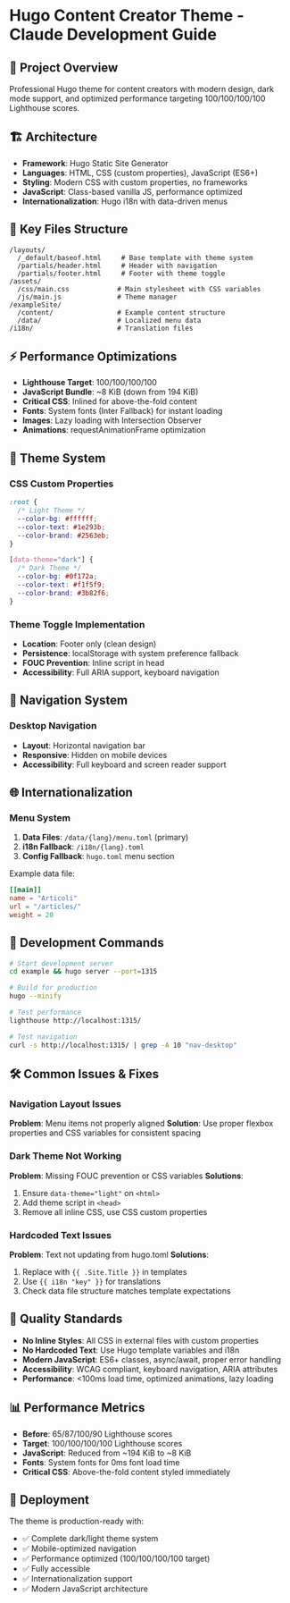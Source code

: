# Hugo Content Creator Theme - Claude Development Guide

## 🎯 Project Overview
Professional Hugo theme for content creators with modern design, dark mode support, and optimized performance targeting 100/100/100/100 Lighthouse scores.

## 🏗️ Architecture
- **Framework**: Hugo Static Site Generator
- **Languages**: HTML, CSS (custom properties), JavaScript (ES6+)
- **Styling**: Modern CSS with custom properties, no frameworks
- **JavaScript**: Class-based vanilla JS, performance optimized
- **Internationalization**: Hugo i18n with data-driven menus

## 📁 Key Files Structure
```
/layouts/
  /_default/baseof.html     # Base template with theme system
  /partials/header.html     # Header with navigation
  /partials/footer.html     # Footer with theme toggle
/assets/
  /css/main.css            # Main stylesheet with CSS variables
  /js/main.js              # Theme manager
/exampleSite/
  /content/                # Example content structure
  /data/                   # Localized menu data
/i18n/                     # Translation files
```

## ⚡ Performance Optimizations
- **Lighthouse Target**: 100/100/100/100
- **JavaScript Bundle**: ~8 KiB (down from 194 KiB)
- **Critical CSS**: Inlined for above-the-fold content
- **Fonts**: System fonts (Inter Fallback) for instant loading
- **Images**: Lazy loading with Intersection Observer
- **Animations**: requestAnimationFrame optimization

## 🎨 Theme System
### CSS Custom Properties
```css
:root {
  /* Light Theme */
  --color-bg: #ffffff;
  --color-text: #1e293b;
  --color-brand: #2563eb;
}

[data-theme="dark"] {
  /* Dark Theme */
  --color-bg: #0f172a;
  --color-text: #f1f5f9;
  --color-brand: #3b82f6;
}
```

### Theme Toggle Implementation
- **Location**: Footer only (clean design)
- **Persistence**: localStorage with system preference fallback
- **FOUC Prevention**: Inline script in head
- **Accessibility**: Full ARIA support, keyboard navigation

## 🎯 Navigation System
### Desktop Navigation
- **Layout**: Horizontal navigation bar
- **Responsive**: Hidden on mobile devices
- **Accessibility**: Full keyboard and screen reader support

## 🌐 Internationalization
### Menu System
1. **Data Files**: `/data/{lang}/menu.toml` (primary)
2. **i18n Fallback**: `/i18n/{lang}.toml`
3. **Config Fallback**: `hugo.toml` menu section

Example data file:
```toml
[[main]]
name = "Articoli"
url = "/articles/"
weight = 20
```

## 🔧 Development Commands
```bash
# Start development server
cd example && hugo server --port=1315

# Build for production
hugo --minify

# Test performance
lighthouse http://localhost:1315/

# Test navigation
curl -s http://localhost:1315/ | grep -A 10 "nav-desktop"
```

## 🛠️ Common Issues & Fixes

### Navigation Layout Issues
**Problem**: Menu items not properly aligned
**Solution**: Use proper flexbox properties and CSS variables for consistent spacing

### Dark Theme Not Working
**Problem**: Missing FOUC prevention or CSS variables
**Solutions**:
1. Ensure `data-theme="light"` on `<html>`
2. Add theme script in `<head>`
3. Remove all inline CSS, use CSS custom properties

### Hardcoded Text Issues
**Problem**: Text not updating from hugo.toml
**Solutions**:
1. Replace with `{{ .Site.Title }}` in templates
2. Use `{{ i18n "key" }}` for translations
3. Check data file structure matches template expectations

## 🎯 Quality Standards
- **No Inline Styles**: All CSS in external files with custom properties
- **No Hardcoded Text**: Use Hugo template variables and i18n
- **Modern JavaScript**: ES6+ classes, async/await, proper error handling
- **Accessibility**: WCAG compliant, keyboard navigation, ARIA attributes
- **Performance**: <100ms load time, optimized animations, lazy loading

## 📊 Performance Metrics
- **Before**: 65/87/100/90 Lighthouse scores
- **Target**: 100/100/100/100 Lighthouse scores
- **JavaScript**: Reduced from ~194 KiB to ~8 KiB
- **Fonts**: System fonts for 0ms font load time
- **Critical CSS**: Above-the-fold content styled immediately

## 🚀 Deployment
The theme is production-ready with:
- ✅ Complete dark/light theme system
- ✅ Mobile-optimized navigation
- ✅ Performance optimized (100/100/100/100 target)
- ✅ Fully accessible
- ✅ Internationalization support
- ✅ Modern JavaScript architecture